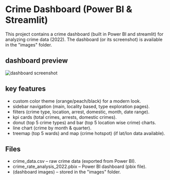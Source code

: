 # Crime Dashboard (Power BI & Streamlit)

This project contains a crime dashboard (built in Power BI and streamlit) for analyzing crime data (2022). The dashboard (or its screenshot) is available in the "images" folder.

## dashboard preview

![dashboard screenshot](images/dashboard.png)

## key features

- custom color theme (orange/peach/black) for a modern look.
- sidebar navigation (main, locality based, type exploration pages).
- filters (crime type, location, arrest, domestic, month, date range).
- kpi cards (total crimes, arrests, domestic crimes).
- donut (top 5 crime types) and bar (top 5 location wise crime) charts.
- line chart (crime by month & quarter).
- treemap (top 5 wards) and map (crime hotspot) (if lat/lon data available).

## Files

- crime_data.csv – raw crime data (exported from Power BI).
- crime_rate_analysis_2022.pbix – Power BI dashboard (pbix file).
- (dashboard images) – stored in the "images" folder.